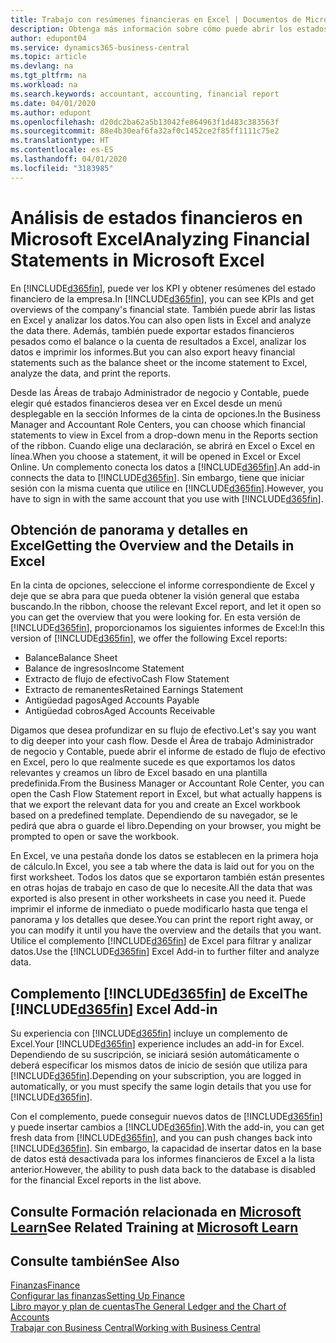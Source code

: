 ```yaml
---
title: Trabajo con resúmenes financieras en Excel | Documentos de Microsoft
description: Obtenga más información sobre cómo puede abrir los estados financieros en Microsoft Excel desde Business Central para un mejor análisis.
author: edupont04
ms.service: dynamics365-business-central
ms.topic: article
ms.devlang: na
ms.tgt_pltfrm: na
ms.workload: na
ms.search.keywords: accountant, accounting, financial report
ms.date: 04/01/2020
ms.author: edupont
ms.openlocfilehash: d20dc2ba62a5b13042fe864963f1d483c383563f
ms.sourcegitcommit: 88e4b30eaf6fa32af0c1452ce2f85ff1111c75e2
ms.translationtype: HT
ms.contentlocale: es-ES
ms.lasthandoff: 04/01/2020
ms.locfileid: "3183985"
---
```

# <a name="analyzing-financial-statements-in-microsoft-excel"></a><span data-ttu-id="c6602-103">Análisis de estados financieros en Microsoft Excel</span><span class="sxs-lookup"><span data-stu-id="c6602-103">Analyzing Financial Statements in Microsoft Excel</span></span>
<span data-ttu-id="c6602-104">En [!INCLUDE[d365fin](includes/d365fin_md.md)], puede ver los KPI y obtener resúmenes del estado financiero de la empresa.</span><span class="sxs-lookup"><span data-stu-id="c6602-104">In [!INCLUDE[d365fin](includes/d365fin_md.md)], you can see KPIs and get overviews of the company's financial state.</span></span> <span data-ttu-id="c6602-105">También puede abrir las listas en Excel y analizar los datos.</span><span class="sxs-lookup"><span data-stu-id="c6602-105">You can also open lists in Excel and analyze the data there.</span></span> <span data-ttu-id="c6602-106">Además, también puede exportar estados financieros pesados como el balance o la cuenta de resultados a Excel, analizar los datos e imprimir los informes.</span><span class="sxs-lookup"><span data-stu-id="c6602-106">But you can also export heavy financial statements such as the balance sheet or the income statement to Excel, analyze the data, and print the reports.</span></span>  

<span data-ttu-id="c6602-107">Desde las Áreas de trabajo Administrador de negocio y Contable, puede elegir qué estados financieros desea ver en Excel desde un menú desplegable en la sección Informes de la cinta de opciones.</span><span class="sxs-lookup"><span data-stu-id="c6602-107">In the Business Manager and Accountant Role Centers, you can choose which financial statements to view in Excel from a drop-down menu in the Reports section of the ribbon.</span></span> <span data-ttu-id="c6602-108">Cuando elige una declaración, se abrirá en Excel o Excel en línea.</span><span class="sxs-lookup"><span data-stu-id="c6602-108">When you choose a statement, it will be opened in Excel or Excel Online.</span></span> <span data-ttu-id="c6602-109">Un complemento conecta los datos a [!INCLUDE[d365fin](includes/d365fin_md.md)].</span><span class="sxs-lookup"><span data-stu-id="c6602-109">An add-in connects the data to [!INCLUDE[d365fin](includes/d365fin_md.md)].</span></span> <span data-ttu-id="c6602-110">Sin embargo, tiene que iniciar sesión con la misma cuenta que utilice en [!INCLUDE[d365fin](includes/d365fin_md.md)].</span><span class="sxs-lookup"><span data-stu-id="c6602-110">However, you have to sign in with the same account that you use with [!INCLUDE[d365fin](includes/d365fin_md.md)].</span></span>  

## <a name="getting-the-overview-and-the-details-in-excel"></a><span data-ttu-id="c6602-111">Obtención de panorama y detalles en Excel</span><span class="sxs-lookup"><span data-stu-id="c6602-111">Getting the Overview and the Details in Excel</span></span>
<span data-ttu-id="c6602-112">En la cinta de opciones, seleccione el informe correspondiente de Excel y deje que se abra para que pueda obtener la visión general que estaba buscando.</span><span class="sxs-lookup"><span data-stu-id="c6602-112">In the ribbon, choose the relevant Excel report, and let it open so you can get the overview that you were looking for.</span></span> <span data-ttu-id="c6602-113">En esta versión de [!INCLUDE[d365fin](includes/d365fin_md.md)], proporcionamos los siguientes informes de Excel:</span><span class="sxs-lookup"><span data-stu-id="c6602-113">In this version of [!INCLUDE[d365fin](includes/d365fin_md.md)], we offer the following Excel reports:</span></span>

- <span data-ttu-id="c6602-114">Balance</span><span class="sxs-lookup"><span data-stu-id="c6602-114">Balance Sheet</span></span>  
- <span data-ttu-id="c6602-115">Balance de ingresos</span><span class="sxs-lookup"><span data-stu-id="c6602-115">Income Statement</span></span>  
- <span data-ttu-id="c6602-116">Extracto de flujo de efectivo</span><span class="sxs-lookup"><span data-stu-id="c6602-116">Cash Flow Statement</span></span>  
- <span data-ttu-id="c6602-117">Extracto de remanentes</span><span class="sxs-lookup"><span data-stu-id="c6602-117">Retained Earnings Statement</span></span>  
- <span data-ttu-id="c6602-118">Antigüedad pagos</span><span class="sxs-lookup"><span data-stu-id="c6602-118">Aged Accounts Payable</span></span>  
- <span data-ttu-id="c6602-119">Antigüedad cobros</span><span class="sxs-lookup"><span data-stu-id="c6602-119">Aged Accounts Receivable</span></span>  

<span data-ttu-id="c6602-120">Digamos que desea profundizar en su flujo de efectivo.</span><span class="sxs-lookup"><span data-stu-id="c6602-120">Let's say you want to dig deeper into your cash flow.</span></span> <span data-ttu-id="c6602-121">Desde el Área de trabajo Administrador de negocio y Contable, puede abrir el informe de estado de flujo de efectivo en Excel, pero lo que realmente sucede es que exportamos los datos relevantes y creamos un libro de Excel basado en una plantilla predefinida.</span><span class="sxs-lookup"><span data-stu-id="c6602-121">From the Business Manager or Accountant Role Center, you can open the Cash Flow Statement report in Excel, but what actually happens is that we export the relevant data for you and create an Excel workbook based on a predefined template.</span></span> <span data-ttu-id="c6602-122">Dependiendo de su navegador, se le pedirá que abra o guarde el libro.</span><span class="sxs-lookup"><span data-stu-id="c6602-122">Depending on your browser, you might be prompted to open or save the workbook.</span></span>  

<span data-ttu-id="c6602-123">En Excel, ve una pestaña donde los datos se establecen en la primera hoja de cálculo.</span><span class="sxs-lookup"><span data-stu-id="c6602-123">In Excel, you see a tab where the data is laid out for you on the first worksheet.</span></span> <span data-ttu-id="c6602-124">Todos los datos que se exportaron también están presentes en otras hojas de trabajo en caso de que lo necesite.</span><span class="sxs-lookup"><span data-stu-id="c6602-124">All the data that was exported is also present in other worksheets in case you need it.</span></span> <span data-ttu-id="c6602-125">Puede imprimir el informe de inmediato o puede modificarlo hasta que tenga el panorama y los detalles que desee.</span><span class="sxs-lookup"><span data-stu-id="c6602-125">You can print the report right away, or you can modify it until you have the overview and the details that you want.</span></span> <span data-ttu-id="c6602-126">Utilice el complemento [!INCLUDE[d365fin](includes/d365fin_md.md)] de Excel para filtrar y analizar datos.</span><span class="sxs-lookup"><span data-stu-id="c6602-126">Use the [!INCLUDE[d365fin](includes/d365fin_md.md)] Excel Add-in to further filter and analyze data.</span></span>  

## <a name="the-d365fin-excel-add-in"></a><span data-ttu-id="c6602-127">Complemento [!INCLUDE[d365fin](includes/d365fin_md.md)] de Excel</span><span class="sxs-lookup"><span data-stu-id="c6602-127">The [!INCLUDE[d365fin](includes/d365fin_md.md)] Excel Add-in</span></span>
<span data-ttu-id="c6602-128">Su experiencia con [!INCLUDE[d365fin](includes/d365fin_md.md)] incluye un complemento de Excel.</span><span class="sxs-lookup"><span data-stu-id="c6602-128">Your [!INCLUDE[d365fin](includes/d365fin_md.md)] experience includes an add-in for Excel.</span></span> <span data-ttu-id="c6602-129">Dependiendo de su suscripción, se iniciará sesión automáticamente o deberá especificar los mismos datos de inicio de sesión que utiliza para [!INCLUDE[d365fin](includes/d365fin_md.md)].</span><span class="sxs-lookup"><span data-stu-id="c6602-129">Depending on your subscription, you are logged in automatically, or you must specify the same login details that you use for [!INCLUDE[d365fin](includes/d365fin_md.md)].</span></span>  

<span data-ttu-id="c6602-130">Con el complemento, puede conseguir nuevos datos de [!INCLUDE[d365fin](includes/d365fin_md.md)] y puede insertar cambios a [!INCLUDE[d365fin](includes/d365fin_md.md)].</span><span class="sxs-lookup"><span data-stu-id="c6602-130">With the add-in, you can get fresh data from [!INCLUDE[d365fin](includes/d365fin_md.md)], and you can push changes back into [!INCLUDE[d365fin](includes/d365fin_md.md)].</span></span> <span data-ttu-id="c6602-131">Sin embargo, la capacidad de insertar datos en la base de datos está desactivada para los informes financieros de Excel a la lista anterior.</span><span class="sxs-lookup"><span data-stu-id="c6602-131">However, the ability to push data back to the database is disabled for the financial Excel reports in the list above.</span></span>  

## <a name="see-related-training-at-microsoft-learn"></a><span data-ttu-id="c6602-132">Consulte Formación relacionada en [Microsoft Learn](/learn/modules/configure-powerbi-excel-dynamics-365-business-central/index)</span><span class="sxs-lookup"><span data-stu-id="c6602-132">See Related Training at [Microsoft Learn](/learn/modules/configure-powerbi-excel-dynamics-365-business-central/index)</span></span>

## <a name="see-also"></a><span data-ttu-id="c6602-133">Consulte también</span><span class="sxs-lookup"><span data-stu-id="c6602-133">See Also</span></span>
[<span data-ttu-id="c6602-134">Finanzas</span><span class="sxs-lookup"><span data-stu-id="c6602-134">Finance</span></span>](finance.md)  
[<span data-ttu-id="c6602-135">Configurar las finanzas</span><span class="sxs-lookup"><span data-stu-id="c6602-135">Setting Up Finance</span></span>](finance-setup-finance.md)  
[<span data-ttu-id="c6602-136">Libro mayor y plan de cuentas</span><span class="sxs-lookup"><span data-stu-id="c6602-136">The General Ledger and the Chart of Accounts</span></span>](finance-general-ledger.md)  
[<span data-ttu-id="c6602-137">Trabajar con Business Central</span><span class="sxs-lookup"><span data-stu-id="c6602-137">Working with Business Central</span></span>](ui-work-product.md)  

